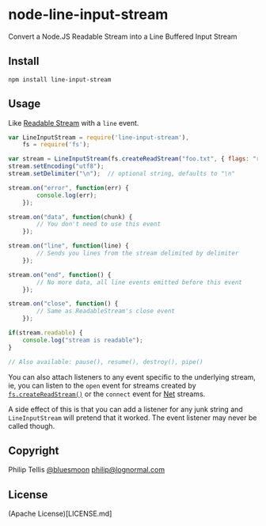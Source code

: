 node-line-input-stream
======================

Convert a Node.JS Readable Stream into a Line Buffered Input Stream

Install
---

```
npm install line-input-stream
```

Usage
---

Like [Readable Stream](http://nodejs.org/api/stream.html#stream_readable_stream) with a `line` event.

```javascript
var LineInputStream = require('line-input-stream'),
    fs = require('fs');

var stream = LineInputStream(fs.createReadStream("foo.txt", { flags: "r" }));
stream.setEncoding("utf8");
stream.setDelimiter("\n");	// optional string, defaults to "\n"

stream.on("error", function(err) {
		console.log(err);
	});

stream.on("data", function(chunk) {
		// You don't need to use this event
	});

stream.on("line", function(line) {
		// Sends you lines from the stream delimited by delimiter
	});

stream.on("end", function() {
		// No more data, all line events emitted before this event
	});

stream.on("close", function() {
		// Same as ReadableStream's close event
	});

if(stream.readable) {
	console.log("stream is readable");
}

// Also available: pause(), resume(), destroy(), pipe()
```

You can also attach listeners to any event specific to the underlying stream, ie,
you can listen to the `open` event for streams created by [`fs.createReadStream()`](http://nodejs.org/api/fs.html#fs_fs_createreadstream_path_options)
or the `connect` event for [Net](http://nodejs.org/api/net.html) streams.

A side effect of this is that you can add a listener for any junk string and `LineInputStream` will
pretend that it worked.  The event listener may never be called though.

Copyright
---
Philip Tellis [@bluesmoon](https://twitter.com/bluesmoon) <philip@lognormal.com> 

License
---
(Apache License)[LICENSE.md]
